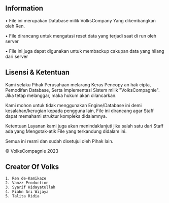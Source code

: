 ## Information

• File ini merupakan Database milik VolksCompany
Yang dikembangkan oleh Ren.

• File dirancang untuk mengatasi
reset data yang terjadi saat di run oleh server

• File ini juga dapat digunakan untuk
membackup cakupan data yang hilang dari server


## Lisensi & Ketentuan 

Kami selaku Pihak Perusahaan melarang Keras
Pencopy an hak cipta, Pemodifan Database, Serta
Implementasi Sistem milik "VolksCompagnie".
Jika tetap melanggar, maka hukum akan dilancarkan.

Kami mohon untuk tidak menggunakan Engine/Database ini
demi kesalahan/kerugian kepada pengguna lain,
File ini dirancang agar Staff dapat memahami struktur
kompleks didalamnya.

Ketentuan Layanan kami juga akan menindaklanjuti 
jika salah satu dari Staff ada yang Mengotak-atik
File yang terkandung didalam ini.

Semua ini resmi dan sudah disetujui oleh Pihak lain.

© VolksCompagnie 2023
## Creator Of Volks
```
1. Ren de-Kamikaze
2. Vanzz Production
3. Syarif Hidayatullah
4. Piahn Ari Wijaya
5. Talita Ridia
```
